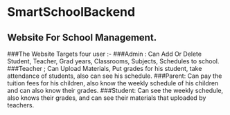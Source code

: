 # SmartSchoolBackend
## Website For School Management.
  ###The Website Targets four user :-
###Admin : Can Add Or Delete Student, Teacher, Grad years, Classrooms, Subjects, Schedules to school.
###Teacher ; Can Upload Materials, Put grades for his student, take attendance of students, also can see his schedule.
###Parent: Can pay the tuition fees for his children, also know the weekly schedule of his children  and can also know their grades.
###Student: Can see the weekly schedule, also knows their grades, and can see their materials that uploaded by teachers.
